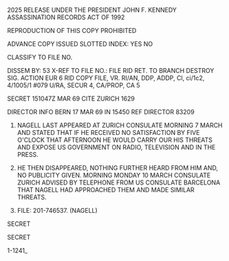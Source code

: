2025 RELEASE UNDER THE PRESIDENT JOHN F. KENNEDY ASSASSINATION RECORDS ACT OF 1992

REPRODUCTION OF THIS COPY PROHIBITED

ADVANCE COPY
ISSUED
SLOTTED
INDEX: YES NO

CLASSIFY TO FILE NO.

DISSEM BY: 53
X-REF TO FILE NO.:
FILE RID RET. TO
BRANCH
DESTROY SIG.
ACTION EUR 6
RID COPY
FILE, VR. RI/AN, DDP, ADDP, Cl, ci/1c2, 4/1005/1
#079
U/RA, SECUR 4, CA/PROP, CA 5

SECRET 151047Z MAR 69 CITE ZURICH 1629

DIRECTOR INFO BERN
17 MAR 69 IN 15450
REF DIRECTOR 83209

1. NAGELL LAST APPEARED AT ZURICH CONSULATE MORNING 7 MARCH AND STATED THAT IF HE RECEIVED NO SATISFACTION BY FIVE O'CLOCK THAT AFTERNOON HE WOULD CARRY OUR HIS THREATS AND EXPOSE US GOVERNMENT ON RADIO, TELEVISION AND IN THE PRESS.

2. HE THEN DISAPPEARED, NOTHING FURTHER HEARD FROM HIM AND, NO PUBLICITY GIVEN. MORNING MONDAY 10 MARCH CONSULATE ZURICH ADVISED BY TELEPHONE FROM US CONSULATE BARCELONA THAT NAGELL HAD APPROACHED THEM AND MADE SIMILAR THREATS.

3. FILE: 201-746537. (NAGELL)

SECRET

SECRET

1-1241_
